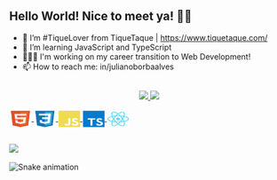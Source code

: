 ## Hello World! Nice to meet ya! 👋🏻

- 🔭 I’m #TiqueLover from TiqueTaque | https://www.tiquetaque.com/
- 🌱 I’m learning JavaScript and TypeScript
- 👨🏼‍💻 I'm working on my career transition to Web Development! 
- 📫 How to reach me: in/julianoborbaalves

##

<div style="display: inline_block" align="center">
  <a href="https://github.com/jbalves07">
  <img height="150em" src="https://github-readme-stats.vercel.app/api?username=jbalves07&show_icons=true&theme=dracula&include_all_commits=true&count_private=true" style="max-width: 100%;"/>
  <img height="150em" src="https://github-readme-stats.vercel.app/api/top-langs/?username=jbalves07&layout=compact&langs_count=7&theme=dracula" style="max-width: 100%;"/>
</div>

<div style="display: inline_block"><br>
  <img align="center" alt="HTML" height="30" width="40" src="https://raw.githubusercontent.com/devicons/devicon/master/icons/html5/html5-original.svg">
  <img align="center" alt="CSS" height="30" width="40" src="https://raw.githubusercontent.com/devicons/devicon/master/icons/css3/css3-original.svg">
  <img align="center" alt="Js" height="30" width="40" src="https://raw.githubusercontent.com/devicons/devicon/master/icons/javascript/javascript-plain.svg">
  <img align="center" alt="Ts" height="30" width="40" src="https://raw.githubusercontent.com/devicons/devicon/master/icons/typescript/typescript-plain.svg">
  <img align="center" alt="React" height="30" width="40" src="https://raw.githubusercontent.com/devicons/devicon/master/icons/react/react-original.svg">
</div>
  
##

<div>  
<a href="https://www.linkedin.com/in/julianoborbaalves" target="_blank"><img src="https://img.shields.io/badge/-LinkedIn-%230077B5?style=for-the-badge&logo=linkedin&logoColor=white" target="_blank"></a>
</div>
  
![Snake animation](https://github.com/jbalves07/jbalves07/blob/output/github-contribution-grid-snake.svg)
